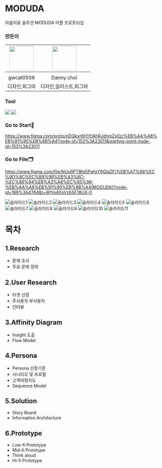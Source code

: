 # MODUDA
마음치료 솔루션 MODUDA 어플 프로토타입

### 만든이
|<img src="https://github.com/gwcat0506.png" width="80">|<img src="https://github.com/vndnc" width="80">|
|:---:|:---:|
|[](https://github.com/gwcat0506)|[](https://github.com/vndnc)|
|gwcat0506|Danny choi|
|디자인,피그마|디자인,일러스트,피그마|

### Tool
<img src="https://img.shields.io/badge/figma-F8DC75?style=for-the-badge&logo=figma&logoColor=black"> <img src="https://img.shields.io/badge/Adobe Illustrator-FF0000?style=for-the-badge&logo=Adobe Illustrator&logoColor=black">

### Go to Start🏁 ###
https://www.figma.com/proto/pDQkxr6H1YlAhRJdhmZs0z/%EB%AA%A8%EB%91%90%EB%8B%A4?node-id=153%3A23011&starting-point-node-id=153%3A23011

### Go to File🗂 ###
https://www.figma.com/file/NUoRPTBht5PpfgYftQIaZF/%EB%A7%88%EC%9D%8C%EC%B9%98%EB%A3%8C-%EC%86%94%EB%A3%A8%EC%85%98-%EB%AA%A8%EB%91%90%EB%8B%A4(MODUDA)?node-id=189%3A4764&t=iRYmAXsVzbSF18UX-0


![슬라이드1](https://user-images.githubusercontent.com/61350052/210734747-b40eeb22-7547-4f08-871c-9c5df6ac9a8a.png)
![슬라이드2](https://user-images.githubusercontent.com/61350052/210734757-4c7aae8c-5505-452b-833f-5cb7c07e990a.png)
![슬라이드3](https://user-images.githubusercontent.com/61350052/210734778-aa5d2854-788a-424c-b49d-d771cafd0190.png)
![슬라이드4](https://user-images.githubusercontent.com/61350052/210734782-b9f68706-c0a4-4f74-9717-8da374fc9d21.png)
![슬라이드5](https://user-images.githubusercontent.com/61350052/210734790-5a4b6aca-38e7-4e6c-aa2a-77035704e174.png)
![슬라이드6](https://user-images.githubusercontent.com/61350052/210734798-9f8137ea-8733-425f-bf51-96a7584934cd.png)
![슬라이드7](https://user-images.githubusercontent.com/61350052/210734805-b7d44071-9fda-42bb-85f4-61421e04a952.png)
![슬라이드8](https://user-images.githubusercontent.com/61350052/210734811-05cf9ad9-c15f-4413-9cba-8c96697c37bd.png)
![슬라이드9](https://user-images.githubusercontent.com/61350052/210734816-6917e3bc-7cf4-4f43-8152-718516d22538.png)
![슬라이드10](https://user-images.githubusercontent.com/61350052/210734831-4fb4e6e3-6294-4f49-979e-3ab1d6b6367b.png)
![슬라이드11](https://user-images.githubusercontent.com/61350052/210734837-b0d39aab-faf5-4a0a-82ca-ee1a6ac0678c.png)




# 목차
## 1.Research
- 문제 조사
- 주요 문제 정의
## 2.User Research
- 타겟 선정
- 주사용자 부사용자
- 인터뷰
## 3.Affinity Diagram
- Insight 도출
- Flow Model
## 4.Persona
- Persona 선정기준
- 시나리오 및 프로필
- 고객여정지도 
- Sequence Model
## 5.Solution
- Story Board
- Information Architecture
## 6.Prototype
- Low-fi Prototype
- Mid-fi Prototype
- Think aloud
- Hi-fi Prototype
